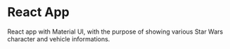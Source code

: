 # React App

React app with Material UI, with the purpose of showing various Star Wars character and vehicle informations.
